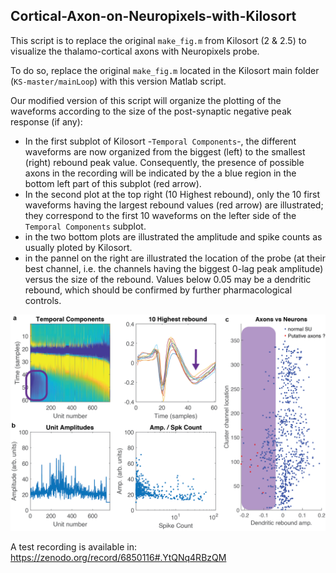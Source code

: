 ## Cortical-Axon-on-Neuropixels-with-Kilosort
This script is to replace the original `make_fig.m` from Kilosort (2 &amp; 2.5) to visualize the thalamo-cortical axons with Neuropixels probe. 

To do so, replace the original `make_fig.m` located in the Kilosort main folder (`KS-master/mainLoop`) with this version  Matlab script.

Our modified version of this script will organize the plotting of the waveforms according to the size of the post-synaptic negative peak response (if any):
- In the first subplot of Kilosort -`Temporal Components`-, the different waveforms are now organized from the biggest (left) to the smallest (right) rebound peak value. Consequently, the presence of possible axons in the recording will be indicated by the a blue region in the bottom left part of this subplot (red arrow). 
- In the second plot at the top right (10 Highest rebound), only the 10 first waveforms having the largest rebound values (red arrow) are illustrated; they correspond to the first 10 waveforms on the lefter side of the `Temporal Components` subplot.
- in the two bottom plots are illustrated the amplitude and spike counts as usually ploted by Kilosort.
- in the pannel on the right are illustrated the location of the probe (at their best channel, i.e. the channels having the biggest 0-lag peak amplitude) versus the size of the rebound. Values below 0.05 may be a dendritic rebound, which should be confirmed by further pharmacological controls.

![alt text](https://github.com/KremkowLab/Cortical-Axon-on-Neuropixels-in-Kilosort/blob/main/Supp.%20Fig%201_20230214.png)

A test recording is available in: https://zenodo.org/record/6850116#.YtQNq4RBzQM
